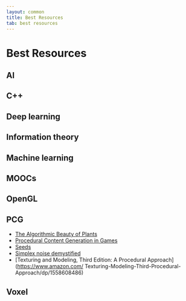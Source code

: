 ```yaml
---
layout: common
title: Best Resources
tab: best resources
---
```

# Best Resources

## AI

## C++

## Deep learning

## Information theory

## Machine learning

## MOOCs

## OpenGL

## PCG 

* [The Algorithmic Beauty of Plants](http://algorithmicbotany.org/papers/#abop) <span class="glyphicon glyphicon-book"></span>
* <span class="glyphicon glyphicon-book"></span> [Procedural Content Generation in Games](http://pcgbook.com/)
* <span class="glyphicon glyphicon-file"></span> [Seeds](http://www.procjam.com/seeds/)
* [Simplex noise demystified](http://staffwww.itn.liu.se/~stegu/simplexnoise/simplexnoise.pdf) <span class="glyphicon glyphicon-file"></span>
* [Texturing and Modeling, Third Edition: A Procedural Approach](https://www.amazon.com/ Texturing-Modeling-Third-Procedural-Approach/dp/1558608486) <span class="glyphicon glyphicon-book"></span>

## Voxel
